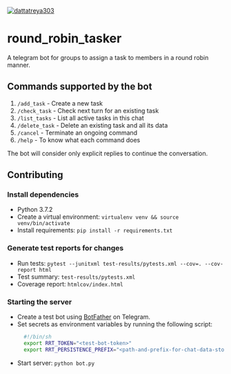 [![dattatreya303](https://circleci.com/gh/dattatreya303/round_robin_tasker.svg?style=shield)](https://circleci.com/gh/dattatreya303/round_robin_tasker)
# round_robin_tasker
A telegram bot for groups to assign a task to members in a round robin manner.

## Commands supported by the bot
1. `/add_task` - Create a new task
2. `/check_task` - Check next turn for an existing task
3. `/list_tasks` - List all active tasks in this chat
4. `/delete_task` - Delete an existing task and all its data
5. `/cancel` - Terminate an ongoing command
6. `/help` - To know what each command does

The bot will consider only explicit replies to continue the conversation. 

## Contributing

### Install dependencies
- Python 3.7.2
- Create a virtual environment: `virtualenv venv && source venv/bin/activate`
- Install requirements: `pip install -r requirements.txt`

### Generate test reports for changes
- Run tests: `pytest --junitxml test-results/pytests.xml --cov=. --cov-report html`
- Test summary: `test-results/pytests.xml`
- Coverage report: `htmlcov/index.html`

### Starting the server
- Create a test bot using [BotFather](https://t.me/BotFather) on Telegram.
- Set secrets as environment variables by running the following script:
  ```bash
    #!/bin/sh
    export RRT_TOKEN="<test-bot-token>"
    export RRT_PERSISTENCE_PREFIX="<path-and-prefix-for-chat-data-store"
  ```
- Start server: `python bot.py`